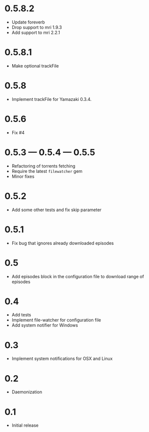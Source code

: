 # 0.5.8.2
- Update foreverb
- Drop support to mri 1.9.3
- Add support to mri 2.2.1

# 0.5.8.1
- Make optional trackFile

# 0.5.8
- Implement trackFile for Yamazaki 0.3.4.

# 0.5.6
- Fix #4

# 0.5.3 — 0.5.4 — 0.5.5
- Refactoring of torrents fetching
- Require the latest `filewatcher` gem
- Minor fixes

# 0.5.2
- Add some other tests and fix skip parameter

# 0.5.1
- Fix bug that ignores already downloaded episodes

# 0.5
- Add episodes block in the configuration file to download range of episodes

# 0.4
- Add tests
- Implement file-watcher for configuration file
- Add system notifier for Windows

# 0.3
- Implement system notifications for OSX and Linux

# 0.2
- Daemonization

# 0.1
- Initial release
